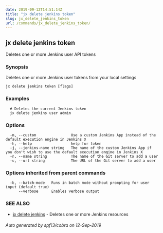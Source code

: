 ```yaml
---
date: 2019-09-12T14:51:14Z
title: "jx delete jenkins token"
slug: jx_delete_jenkins_token
url: /commands/jx_delete_jenkins_token/
---
```

## jx delete jenkins token

Deletes one or more Jenkins user API tokens

### Synopsis

Deletes one or more Jenkins user tokens from your local settings

```
jx delete jenkins token [flags]
```

### Examples

```
  # Deletes the current Jenkins token
  jx delete jenkins user admin
```

### Options

```
  -m, --custom                Use a custom Jenkins App instead of the default execution engine in Jenkins X
  -h, --help                  help for token
  -j, --jenkins-name string   The name of the custom Jenkins App if you don't wish to use the default execution engine in Jenkins X
  -n, --name string           The name of the Git server to add a user
  -u, --url string            The URL of the Git server to add a user
```

### Options inherited from parent commands

```
  -b, --batch-mode   Runs in batch mode without prompting for user input (default true)
      --verbose      Enables verbose output
```

### SEE ALSO

* [jx delete jenkins](/commands/jx_delete_jenkins/)	 - Deletes one or more Jenkins resources

###### Auto generated by spf13/cobra on 12-Sep-2019

